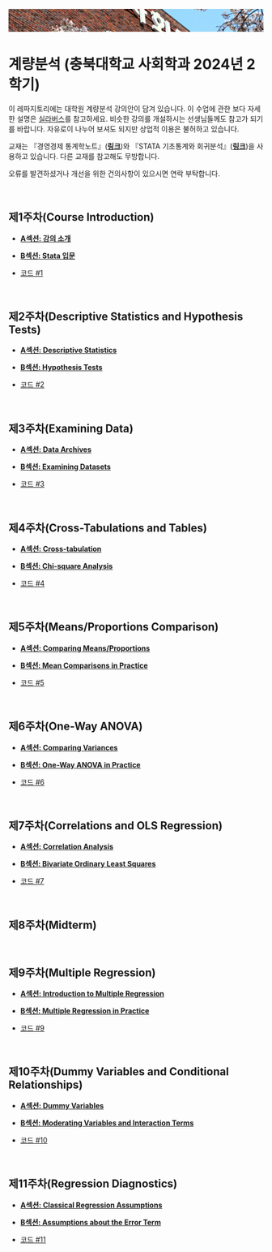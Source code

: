 <p align="center">
  <img src="https://github.com/hxk271/Syllabi/blob/main/sb1.jpg">
</p>

# 계량분석 (충북대학교 사회학과 2024년 2학기)


이 레파지토리에는 대학원 계량분석 강의안이 담겨 있습니다. 이 수업에 관한 보다 자세한 설명은 [실라버스](https://github.com/hxk271/Syllabi/blob/main/8969001(2024-2).pdf)를 참고하세요. 비슷한 강의를 개설하시는 선생님들께도 참고가 되기를 바랍니다. 자유로이 나누어 보셔도 되지만 상업적 이용은 불허하고 있습니다.

교재는 『경영경제 통계학노트』([**링크**](https://product.kyobobook.co.kr/detail/S000202998078))와 『STATA 기초통계와 회귀분석』([**링크**](https://product.kyobobook.co.kr/detail/S000001890332))을 사용하고 있습니다. 다른 교재를 참고해도 무방합니다.
 
오류를 발견하셨거나 개선을 위한 건의사항이 있으시면 연락 부탁합니다.

<br/>

## 제1주차(Course Introduction)

-  [**A섹션: 강의 소개**](https://github.com/hxk271/QASS/blob/main/Beamer_계량분석_W01A.pdf)

-  [**B섹션: Stata 입문**](https://github.com/hxk271/QASS/blob/main/Beamer_계량분석_W01B.pdf)

-  [코드 #1](https://github.com/hxk271/QASS/blob/main/W01.do)


<br/>

## 제2주차(Descriptive Statistics and Hypothesis Tests)

-  [**A섹션: Descriptive Statistics**](https://github.com/hxk271/QASS/blob/main/Beamer_계량분석_W02A.pdf)
  
-  [**B섹션: Hypothesis Tests**](https://github.com/hxk271/QASS/blob/main/Beamer_계량분석_W02B.pdf)
   
-  [코드 #2](https://github.com/hxk271/QASS/blob/main/W02.do)


<br/>

## 제3주차(Examining Data)

-  [**A섹션: Data Archives**](https://github.com/hxk271/QASS/blob/main/Beamer_계량분석_W03A.pdf)

-  [**B섹션: Examining Datasets**](https://github.com/hxk271/QASS/blob/main/Beamer_계량분석_W03B.pdf)

-  [코드 #3](https://github.com/hxk271/QASS/blob/main/W03.do)
  

<br/>

## 제4주차(Cross-Tabulations and Tables)

-  [**A섹션: Cross-tabulation**](https://github.com/hxk271/QASS/blob/main/Beamer_계량분석_W04A.pdf)

-  [**B섹션: Chi-square Analysis**](https://github.com/hxk271/QASS/blob/main/Beamer_계량분석_W04B.pdf)

-  [코드 #4](https://github.com/hxk271/QASS/blob/main/W04.do)


<br/>

## 제5주차(Means/Proportions Comparison)

-  [**A섹션: Comparing Means/Proportions**](https://github.com/hxk271/QASS/blob/main/Beamer_계량분석_W05A.pdf)

-  [**B섹션: Mean Comparisons in Practice**](https://github.com/hxk271/QASS/blob/main/Beamer_계량분석_W05B.pdf)

-  [코드 #5](https://github.com/hxk271/QASS/blob/main/W05.do)


<br/>

## 제6주차(One-Way ANOVA)

-  [**A섹션: Comparing Variances**](https://github.com/hxk271/QASS/blob/main/Beamer_계량분석_W06A.pdf)

-  [**B섹션: One-Way ANOVA in Practice**](https://github.com/hxk271/QASS/blob/main/Beamer_계량분석_W06B.pdf)

-  [코드 #6](https://github.com/hxk271/QASS/blob/main/W06.do)


<br/>

## 제7주차(Correlations and OLS Regression)

-  [**A섹션: Correlation Analysis**](https://github.com/hxk271/QASS/blob/main/Beamer_계량분석_W07A.pdf)
  
-  [**B섹션: Bivariate Ordinary Least Squares**](https://github.com/hxk271/QASS/blob/main/Beamer_계량분석_W07B.pdf)
  
-  [코드 #7](https://github.com/hxk271/QASS/blob/main/W07.do)

  
<br/>

## 제8주차(Midterm)


<br/>

## 제9주차(Multiple Regression)

-  [**A섹션: Introduction to Multiple Regression**](https://github.com/hxk271/QASS/blob/main/Beamer_계량분석_W09A.pdf)
  
-  [**B섹션: Multiple Regression in Practice**](https://github.com/hxk271/QASS/blob/main/Beamer_계량분석_W09B.pdf)
  
-  [코드 #9](https://github.com/hxk271/QASS/blob/main/W09.do)



<br/>

## 제10주차(Dummy Variables and Conditional Relationships)

-  [**A섹션: Dummy Variables**](https://github.com/hxk271/QASS/blob/main/Beamer_계량분석_W10A.pdf)

-  [**B섹션: Moderating Variables and Interaction Terms**](https://github.com/hxk271/QASS/blob/main/Beamer_계량분석_W10B.pdf)
  
-  [코드 #10](https://github.com/hxk271/QASS/blob/main/W10.do)


<br/>

## 제11주차(Regression Diagnostics)

-  [**A섹션: Classical Regression Assumptions**](https://github.com/hxk271/QASS/blob/main/Beamer_계량분석_W11A.pdf)

-  [**B섹션: Assumptions about the Error Term**](https://github.com/hxk271/QASS/blob/main/Beamer_계량분석_W11B.pdf)

-  [코드 #11](https://github.com/hxk271/QASS/blob/main/W11.do)
